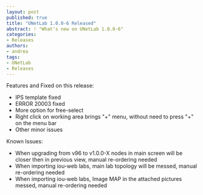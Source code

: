 ```yaml
---
layout: post
published: true
title: "UNetLab 1.0.0-6 Released"
abstract: ! "What's new on UNetLab 1.0.0-6"
categories:
- Releases
authors:
- andrea
tags:
- UNetLab
- Releases
---
```

Features and Fixed on this release:

* IPS template fixed
* ERROR 20003 fixed
* More option for free-select
* Right click on working area brings "+" menu, without need to press "+" on the menu bar
* Other minor issues


Known Issues:

* When upgrading from v96 to v1.0.0-X nodes in main screen will be closer then in previous view, manual re-ordering needed
* When importing iou-web labs, main lab topology will be messed, manual re-ordering needed
* When importing iou-web labs, Image MAP in the attached pictures messed, manual re-ordering needed
